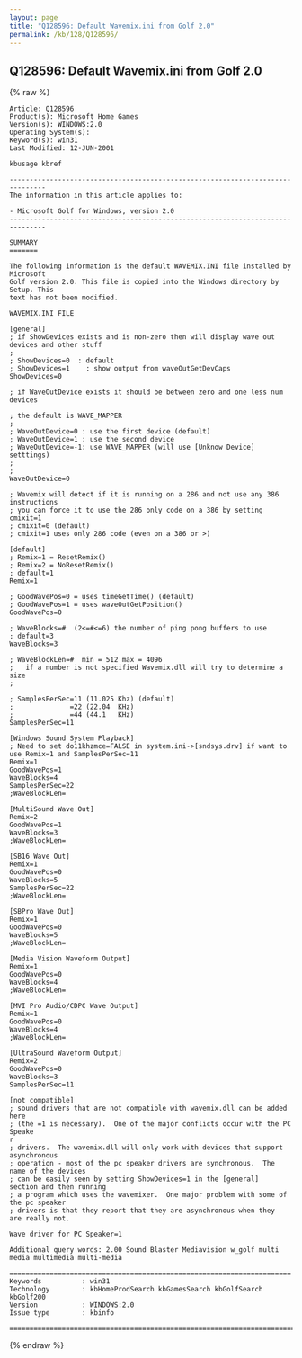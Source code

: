 ```yaml
---
layout: page
title: "Q128596: Default Wavemix.ini from Golf 2.0"
permalink: /kb/128/Q128596/
---
```


## Q128596: Default Wavemix.ini from Golf 2.0

{% raw %}

	Article: Q128596
	Product(s): Microsoft Home Games
	Version(s): WINDOWS:2.0
	Operating System(s): 
	Keyword(s): win31
	Last Modified: 12-JUN-2001
	
	kbusage kbref
	
	-------------------------------------------------------------------------------
	The information in this article applies to:
	
	- Microsoft Golf for Windows, version 2.0 
	-------------------------------------------------------------------------------
	
	SUMMARY
	=======
	
	The following information is the default WAVEMIX.INI file installed by Microsoft
	Golf version 2.0. This file is copied into the Windows directory by Setup. This
	text has not been modified.
	
	WAVEMIX.INI FILE
	
	[general]
	; if ShowDevices exists and is non-zero then will display wave out
	devices and other stuff
	;
	; ShowDevices=0  : default
	; ShowDevices=1    : show output from waveOutGetDevCaps
	ShowDevices=0
	
	; if WaveOutDevice exists it should be between zero and one less num
	devices
	
	; the default is WAVE_MAPPER
	;
	; WaveOutDevice=0 : use the first device (default)
	; WaveOutDevice=1 : use the second device
	; WaveOutDevice=-1: use WAVE_MAPPER (will use [Unknow Device] setttings)
	;
	;
	WaveOutDevice=0
	
	; Wavemix will detect if it is running on a 286 and not use any 386
	instructions
	; you can force it to use the 286 only code on a 386 by setting cmixit=1
	; cmixit=0 (default)
	; cmixit=1 uses only 286 code (even on a 386 or >)
	
	[default]
	; Remix=1 = ResetRemix()
	; Remix=2 = NoResetRemix()
	; default=1
	Remix=1
	
	; GoodWavePos=0 = uses timeGetTime() (default)
	; GoodWavePos=1 = uses waveOutGetPosition()
	GoodWavePos=0
	
	; WaveBlocks=#  (2<=#<=6) the number of ping pong buffers to use
	; default=3
	WaveBlocks=3
	
	; WaveBlockLen=#  min = 512 max = 4096
	;   if a number is not specified Wavemix.dll will try to determine a size
	;
	
	; SamplesPerSec=11 (11.025 Khz) (default)
	;              =22 (22.04  KHz)
	;              =44 (44.1   KHz)
	SamplesPerSec=11
	
	[Windows Sound System Playback]
	; Need to set do11khzmce=FALSE in system.ini->[sndsys.drv] if want to
	use Remix=1 and SamplesPerSec=11
	Remix=1
	GoodWavePos=1
	WaveBlocks=4
	SamplesPerSec=22
	;WaveBlockLen=
	
	[MultiSound Wave Out]
	Remix=2
	GoodWavePos=1
	WaveBlocks=3
	;WaveBlockLen=
	
	[SB16 Wave Out]
	Remix=1
	GoodWavePos=0
	WaveBlocks=5
	SamplesPerSec=22
	;WaveBlockLen=
	
	[SBPro Wave Out]
	Remix=1
	GoodWavePos=0
	WaveBlocks=5
	;WaveBlockLen=
	
	[Media Vision Waveform Output]
	Remix=1
	GoodWavePos=0
	WaveBlocks=4
	;WaveBlockLen=
	
	[MVI Pro Audio/CDPC Wave Output]
	Remix=1
	GoodWavePos=0
	WaveBlocks=4
	;WaveBlockLen=
	
	[UltraSound Waveform Output]
	Remix=2
	GoodWavePos=0
	WaveBlocks=3
	SamplesPerSec=11
	
	[not compatible]
	; sound drivers that are not compatible with wavemix.dll can be added here
	; (the =1 is necessary).  One of the major conflicts occur with the PC
	Speake
	r
	; drivers.  The wavemix.dll will only work with devices that support
	asynchronous
	; operation - most of the pc speaker drivers are synchronous.  The
	name of the devices
	; can be easily seen by setting ShowDevices=1 in the [general]
	section and then running
	; a program which uses the wavemixer.  One major problem with some of
	the pc speaker
	; drivers is that they report that they are asynchronous when they
	are really not.
	
	Wave driver for PC Speaker=1
	
	Additional query words: 2.00 Sound Blaster Mediavision w_golf multi media multimedia multi-media
	
	======================================================================
	Keywords          : win31 
	Technology        : kbHomeProdSearch kbGamesSearch kbGolfSearch kbGolf200
	Version           : WINDOWS:2.0
	Issue type        : kbinfo
	
	=============================================================================
	

{% endraw %}
